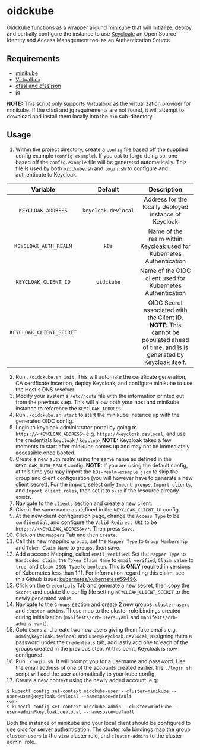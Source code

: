 # oidckube

Oidckube functions as a wrapper around [minikube](https://github.com/kubernetes/minikube) that will initialize, deploy,
and partially configure the instance to use [Keycloak](https://www.keycloak.org/); an Open Source Identity and Access
Management tool as an Authentication Source.

## Requirements

* [minikube](https://github.com/kubernetes/minikube)
* [Virtualbox](https://www.virtualbox.org/wiki/Downloads)
* [cfssl and cfssljson](https://pkg.cfssl.org/)
* [jq](https://stedolan.github.io/jq/download/)

**NOTE:** This script only supports Virtualbox as the virtualization provider for minikube. If the cfssl and jq 
requirements are not found, it will attempt to download and install them locally into the `bin` sub-directory.

## Usage

1. Within the project directory, create a `config` file based off the supplied config example (`config.example`). If
you opt to forgo doing so, one based off the `config.example` file will be generated automatically. This file is used
by both `oidckube.sh` and `login.sh` to configure and authenticate to Keycloak.

|         Variable         |       Default       |                                                              Description                                                             |
|:------------------------:|:-------------------:|:------------------------------------------------------------------------------------------------------------------------------------:|
|    `KEYCLOAK_ADDRESS`    | `keycloak.devlocal` | Address for the locally deployed instance of Keycloak                                                                                |
|   `KEYCLOAK_AUTH_REALM`  |        `k8s`        | Name of the realm within Keycloak used for Kubernetes Authentication                                                                 |
|   `KEYCLOAK_CLIENT_ID`   |      `oidckube`     | Name of the OIDC client used for Kubernetes Authentication                                                                           |
| `KEYCLOAK_CLIENT_SECRET` |                     | OIDC Secret associated with the Client ID. **NOTE:** This cannot be populated ahead of time, and is is generated by Keycloak itself. |

2. Run `./oidckube.sh init`. This will automate the certificate generation, CA certificate insertion, deploy
Keycloak, and configure minikube to use the Host's DNS resolver.
3. Modify your system's `/etc/hosts` file with the information printed out from the previous step. This will allow 
both your host and minikube instance to reference the `KEYCLOAK_ADDRESS`.
4. Run `./oidckube.sh start` to start the minikube instance up with the generated OIDC config.
5. Login to keycloak administrator portal by going to `https://<KEYCLOAK_ADDRESS>` e.g. `https://keycloak.devlocal`,
and use the credentials `keycloak` / `keycloak` **NOTE:** Keycloak takes a few moments to start after minikube comes up
and may not be immediately accessible once booted.
6. Create a new auth realm using the same name as defined in the `KEYCLOAK_AUTH_REALM` config. **NOTE:** If you are
using the default config, at this time you may import the `k8s-realm-example.json` to skip the group and client
configuration (you will however have to generate a new client secret). For the import, select only `Import groups`, 
`Import clients`, and `Import client roles`, then set it to `skip` if the resource already exists.
7. Navigate to the `clients` section and create a new client.
8. Give it the same name as defined in the `KEYCLOAK_CLIENT_ID` config.
9. At the new client configuration page, change the `Access Type` to be `confidential`, and configure the
`Valid Redirect URI` to be `https://<KEYCLOAK_ADDRESS>/*`. Then press `Save`.
10. Click on the `Mappers` Tab and then `Create`.
11. Call this new mapping `groups`, set the `Mapper Type` to `Group Membership` and `Token Claim Name` to `groups`,
then save.
12. Add a second Mapping, called `email_verified`. Set the `Mapper Type` to `Hardcoded claim`, the `Token Claim Name`
to `email_verified`, `Claim value` to `true`, and `Claim JSON Type` to `boolean`. This is **ONLY** required in
versions of Kubernetes less than 1.11. For information regarding this claim, see this Github Issue:
[kubernetes/kubernetes#59496](https://github.com/kubernetes/kubernetes/issues/59496).
13. Click on the `Credentials` Tab and generate a new secret, then copy the `Secret` and update the config file setting
`KEYCLOAK_CLIENT_SECRET` to the newly generated value.
14. Navigate to the `Groups` section and create 2 new groups: `cluster-users` and `cluster-admins`. These map to the
cluster role bindings created during initialization (`manifests/crb-users.yaml` and `manifests/crb-admins.yaml`).
15. Goto `Users` and create two new users giving them fake emails e.g. `admin@keycloak.devlocal` and 
`user@keycloak.devlocal`, assigning them a password under the `Credentials` tab, add lastly add one to each of the
groups created in the previous step. At this point, Keycloak is now configured.
16. Run `./login.sh`. It will prompt you for a username and password. Use the email address of one of the accounts
created earlier. the `./login.sh` script will add the user automatically to your kube config.
17. Create a new context using the newly added account. e.g:
```
$ kubectl config set-context oidckube-user --cluster=minikube --user=user@keycloak.devlocal --namespace=default
<or>
$ kubectl config set-context oidckube-admin --cluster=minikube --user=admin@keycloak.devlocal --namespace=default
```
Both the instance of minikube and your local client should be configured to use oidc for server authentication.
The cluster role bindings map the group `cluster-users` to the `view` cluster role, and `cluster-admins` to the
cluster-admin` role.

